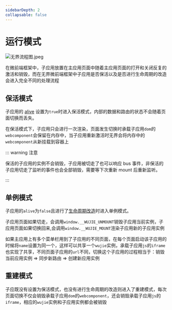 ```yaml
---
sidebarDepth: 2
collapsable: false
---
```


# 运行模式

![无界流程图.jpeg](https://vfiles.gtimg.cn/wuji_dashboard/xy/test_wuji_damy/F0NYfpHl.jpeg)

在微前端框架中，子应用放置在主应用页面中随着主应用页面的打开和关闭反复的激活和销毁，而在无界微前端框架中子应用是否保活以及是否进行生命周期的改造会进入完全不同的处理流程

## 保活模式

子应用的 [alive](/api/startApp.html#alive) 设置为`true`时进入保活模式，内部的数据和路由的状态不会随着页面切换而丢失。

在保活模式下，子应用只会进行一次渲染，页面发生切换时承载子应用`dom`的`webcomponent`会保留在内存中，当子应用重新激活时无界会将内存中的`webcomponent`从新挂载到容器上

::: warning 注意

保活的子应用的实例不会销毁，子应用被切走了也可以响应 bus 事件，非保活的子应用切走了监听的事件也会全部销毁，需要等下次重新 mount 后重新监听。

:::

## 单例模式

子应用的`alive`为`false`且进行了[生命周期改造](/guide/start.html#生命周期改造)时进入单例模式。

子应用页面如果切走，会调用`window.__WUJIE_UNMOUNT`销毁子应用当前实例，子应用页面如果切换回来,会调用`window.__WUJIE_MOUNT`渲染子应用新的子应用实例

如果主应用上有多个菜单栏用到了子应用的不同页面，在每个页面启动该子应用的时候将`name`设置为同一个，这样可以共享一个`wujie`实例，承载子应用`js`的`iframe`也实现了共享，不同页面子应用的`url`不同，切换这个子应用的过程相当于：销毁当前应用实例 => 同步新路由 => 创建新应用实例

## 重建模式

子应既没有设置为保活模式，也没有进行生命周期的改造则进入了重建模式，每次页面切换不仅会销毁承载子应用`dom`的`webcomponent`，还会销毁承载子应用`js`的`iframe`，相应的`wujie`实例和子应用实例都会被销毁
